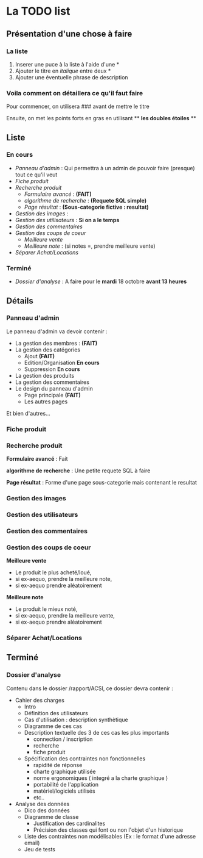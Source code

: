 # La TODO list 
## Présentation d'une chose à faire
### La liste

1. Inserer une puce à la liste à l'aide d'une \*
2. Ajouter le titre en *italique* entre deux \*
3. Ajouter une éventuelle phrase de description

### Voila comment on détaillera ce qu'il faut faire

Pour commencer, on utilisera ### avant de mettre le titre

Ensuite, on met les points forts en gras en utilisant \** **les doubles étoiles** \**

## Liste

### En cours

* *Panneau d'admin* : Qui permettra à un admin de pouvoir faire (presque) tout ce qu'il veut
* *Fiche produit*
* *Recherche produit*
	* *Formulaire avancé* : **(FAIT)**
	* *algorithme de recherche* : **(Requete SQL simple)**
	* *Page résultat* : **(Sous-categorie fictive : resultat)**
* *Gestion des images* :
* *Gestion des utilisateurs* : **Si on a le temps**
* *Gestion des commentaires*
* *Gestion des coups de coeur*
	* *Meilleure vente*
	* *Meilleure note* : (si notes =, prendre meilleure vente)
* *Séparer Achat/Locations*
                
### Terminé

* *Dossier d'analyse* : A faire pour le **mardi** 18 octobre **avant 13 heures**

## Détails

### Panneau d'admin

Le panneau d'admin va devoir contenir :

* La gestion des membres : **(FAIT)**
* La gestion des catégories
	* Ajout **(FAIT)**
	* Edition/Organisation **En cours**
	* Suppression **En cours**
* La gestion des produits
* La gestion des commentaires
* Le design du panneau d'admin
	* Page principale **(FAIT)**
 	* Les autres pages

Et bien d'autres...

### Fiche produit

### Recherche produit

**Formulaire avancé** : Fait

**algorithme de recherche** : Une petite requete SQL à faire

**Page résultat** : Forme d'une page sous-categorie mais contenant le resultat
	
### Gestion des images

### Gestion des utilisateurs

### Gestion des commentaires

### Gestion des coups de coeur
**Meilleure vente** 

* Le produit le plus acheté/loué, 
* si ex-aequo, prendre la meilleure note, 
* si ex-aequo prendre aléatoirement

**Meilleure note**

* Le produit le mieux noté, 
* si ex-aequo, prendre la meilleure vente, 
* si ex-aequo prendre aléatoirement

### Séparer Achat/Locations

## Terminé

### Dossier d'analyse

Contenu dans le dossier /rapport/ACSI, ce dossier devra contenir :

* Cahier des charges
	* Intro
	* Définition des utilisateurs
	* Cas d'utilisation : description synthètique
	* Diagramme de ces cas
	* Description textuelle des 3 de ces cas les plus importants 
		* connection / inscription
		* recherche
		* fiche produit
	* Spécification des contraintes non fonctionnelles
		* rapidité de réponse
		* charte graphique utilisée
		* norme ergonomiques ( integré a la charte graphique )
		* portabilité de l'application
		* matériel/logiciels utilisés
		* etc..
* Analyse des données
	* Dico des données
	* Diagramme de classe
		* Justification des cardinalites
		* Précision des classes qui font ou non l'objet d'un historique
	* Liste des contraintes non modélisables (Ex : le format d'une adresse email)
	* Jeu de tests